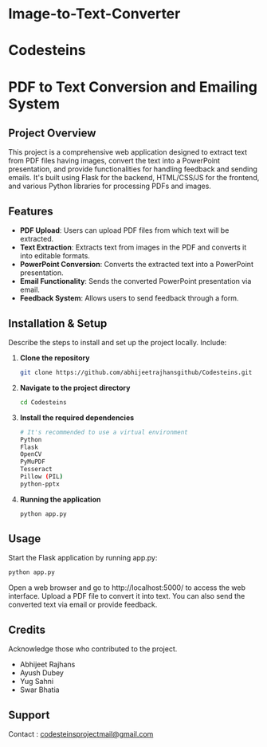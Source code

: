 # Image-to-Text-Converter
# Codesteins
# PDF to Text Conversion and Emailing System

## Project Overview
This project is a comprehensive web application designed to extract text from PDF files having images, convert the text into a PowerPoint presentation, and provide functionalities for handling feedback and sending emails. It's built using Flask for the backend, HTML/CSS/JS for the frontend, and various Python libraries for processing PDFs and images.

## Features
- **PDF Upload**: Users can upload PDF files from which text will be extracted.
- **Text Extraction**: Extracts text from images in the PDF and converts it into editable formats.
- **PowerPoint Conversion**: Converts the extracted text into a PowerPoint presentation.
- **Email Functionality**: Sends the converted PowerPoint presentation via email.
- **Feedback System**: Allows users to send feedback through a form.

## Installation & Setup
Describe the steps to install and set up the project locally. Include:

1. **Clone the repository**
    ```bash
    git clone https://github.com/abhijeetrajhansgithub/Codesteins.git
    ```
2. **Navigate to the project directory**
    ```bash
    cd Codesteins
    ```
3. **Install the required dependencies**
    ```bash
    # It's recommended to use a virtual environment
    Python
    Flask
    OpenCV
    PyMuPDF
    Tesseract
    Pillow (PIL)
    python-pptx
    ```
4. **Running the application**
    ```bash
    python app.py
    ```

## Usage
Start the Flask application by running app.py:
```bash
python app.py
```
Open a web browser and go to http://localhost:5000/ to access the web interface.
Upload a PDF file to convert it into text. You can also send the converted text via email or provide feedback.

## Credits
Acknowledge those who contributed to the project.

- Abhijeet Rajhans
- Ayush Dubey
- Yug Sahni
- Swar Bhatia


## Support
Contact : codesteinsprojectmail@gmail.com
